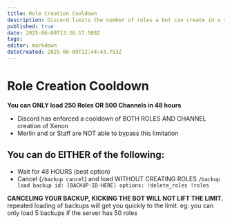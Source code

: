 ```yaml
---
title: Role Creation Cooldown
description: Discord limits the number of roles a bot can create in a time period of 48 hours
published: true
date: 2025-06-09T13:26:17.508Z
tags: 
editor: markdown
dateCreated: 2025-06-09T12:44:43.753Z
---
```


# Role Creation Cooldown

**You can ONLY load 250 Roles OR 500 Channels in 48 hours**

- Discord has enforced a cooldown of BOTH ROLES AND CHANNEL creation of Xenon
- Merlin and or Staff are NOT able to bypass this limitation

## You can do EITHER of the following:
- Wait for 48 HOURS (best option)
- Cancel (`/backup cancel`) and load WITHOUT CREATING ROLES `/backup load backup id: [BACKUP-ID-HERE] options: !delete_roles !roles`

**CANCELING YOUR BACKUP, KICKING THE BOT WILL NOT LIFT THE LIMIT.**
repeated loading of backups will get you quickly to the limit. eg: you can only load 5 backups if the server has 50 roles